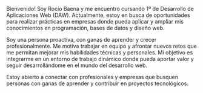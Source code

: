 Bienvenido!
Soy Rocío Baena y me encuentro cursando 1º de Desarrollo de Aplicaciones Web (DAW). Actualmente, estoy en busca de oportunidades para realizar prácticas en empresas donde pueda aplicar y ampliar mis conocimientos en programación, bases de datos y diseño web.

Soy una persona proactiva, con ganas de aprender y crecer profesionalmente. Me motiva trabajar en equipo y afrontar nuevos retos que me permitan mejorar mis habilidades técnicas y personales. Mi objetivo es integrarme en un entorno de trabajo dinámico donde pueda aportar valor y seguir desarrollándome en el mundo del desarrollo web.

Estoy abierto a conectar con profesionales y empresas que busquen personas con ganas de aprender y contribuir en proyectos tecnológicos.

